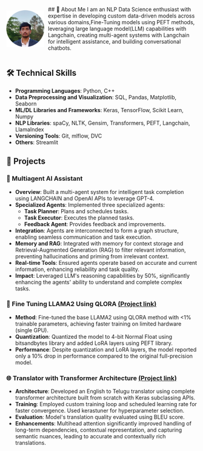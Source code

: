 
<div style="display: flex; align-items: center;">
  <img src="images/profile_pic.png" alt="Alt text" style="margin-right: 10px; width: 100px;">
  <p>## 👤 About Me
I am an NLP Data Science enthusiast with expertise in developing custom data-driven models across various domains,Fine-Tuning models using PEFT methods, leveraging large language model(LLM) capabilities with Langchain, creating multi-agent systems with Langchain for intelligent assistance, and building conversational chatbots.</p>
</div>




## 🛠️ Technical Skills

- **Programming Languages**: Python, C++
- **Data Preprocessing and Visualization**: SQL, Pandas, Matplotlib, Seaborn
- **ML/DL Libraries and Frameworks**: Keras, TensorFlow, Scikit Learn, Numpy
- **NLP Libraries**: spaCy, NLTK, Gensim, Transformers, PEFT, Langchain, LlamaIndex
- **Versioning Tools**: Git, mlflow, DVC
- **Others**: Streamlit

## 🚀 Projects

### 🧠 Multiagent AI Assistant
- **Overview**: Built a multi-agent system for intelligent task completion using LANGCHAIN and OpenAI APIs to leverage GPT-4.
- **Specialized Agents**: Implemented three specialized agents:
  - **Task Planner**: Plans and schedules tasks.
  - **Task Executor**: Executes the planned tasks.
  - **Feedback Agent**: Provides feedback and improvements.
- **Integration**: Agents are interconnected to form a graph structure, enabling seamless communication and task execution.
- **Memory and RAG**: Integrated with memory for context storage and Retrieval-Augmented Generation (RAG) to filter relevant information, preventing hallucinations and priming from irrelevant context.
- **Real-time Tools**: Ensured agents operate based on accurate and current information, enhancing reliability and task quality.
- **Impact**: Leveraged LLM's reasoning capabilities by 50%, significantly enhancing the agents' ability to understand and complete complex tasks.

### 🦙 Fine Tuning LLAMA2 Using QLORA [(Project link)](https://github.com/kalyan926/FineTuning-using-QLORA)
- **Method**: Fine-tuned the base LLAMA2 using QLORA method with <1% trainable parameters, achieving faster training on limited hardware (single GPU).
- **Quantization**: Quantized the model to 4-bit Normal Float using bitsandbytes library and added LoRA layers using PEFT library.
- **Performance**: Despite quantization and LoRA layers, the model reported only a 10% drop in performance compared to the original full-precision model.

### 🌐 Translator with Transformer Architecture [(Project link)](https://github.com/kalyan926/Translator)
- **Architecture**: Developed an English to Telugu translator using complete transformer architecture built from scratch with Keras subclassing APIs.
- **Training**: Employed custom training loop and scheduled learning rate for faster convergence. Used kerastuner for hyperparameter selection.
- **Evaluation**: Model's translation quality evaluated using BLEU score.
- **Enhancements**: Multihead attention significantly improved handling of long-term dependencies, contextual representation, and capturing semantic nuances, leading to accurate and contextually rich translations.




